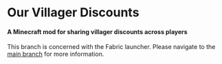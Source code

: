 # Our Villager Discounts

#### A Minecraft mod for sharing villager discounts across players

This branch is concerned with the Fabric launcher. Please navigate to the [main
branch](https://github.com/Gremlite/MinecraftMod-OurVillagerDiscounts/tree/main)
for more information.

